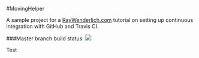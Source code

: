 #MovingHelper

A sample project for a [RayWenderlich.com](http://www.raywenderlich.com) tutorial on setting up continuous integration with GitHub and Travis CI.

###Master branch build status:
![](https://travis-ci.org/designatednerd/MovingHelper.svg?branch=master)

Test
